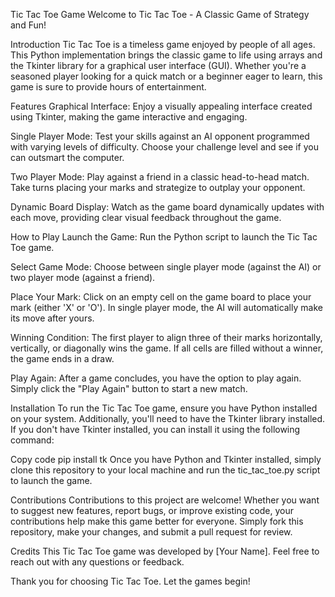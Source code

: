 Tic Tac Toe Game
Welcome to Tic Tac Toe - A Classic Game of Strategy and Fun!

Introduction
Tic Tac Toe is a timeless game enjoyed by people of all ages. This Python implementation brings the classic game to life using arrays and the Tkinter library for a graphical user interface (GUI). Whether you're a seasoned player looking for a quick match or a beginner eager to learn, this game is sure to provide hours of entertainment.

Features
Graphical Interface: Enjoy a visually appealing interface created using Tkinter, making the game interactive and engaging.

Single Player Mode: Test your skills against an AI opponent programmed with varying levels of difficulty. Choose your challenge level and see if you can outsmart the computer.

Two Player Mode: Play against a friend in a classic head-to-head match. Take turns placing your marks and strategize to outplay your opponent.

Dynamic Board Display: Watch as the game board dynamically updates with each move, providing clear visual feedback throughout the game.

How to Play
Launch the Game: Run the Python script to launch the Tic Tac Toe game.

Select Game Mode: Choose between single player mode (against the AI) or two player mode (against a friend).

Place Your Mark: Click on an empty cell on the game board to place your mark (either 'X' or 'O'). In single player mode, the AI will automatically make its move after yours.

Winning Condition: The first player to align three of their marks horizontally, vertically, or diagonally wins the game. If all cells are filled without a winner, the game ends in a draw.

Play Again: After a game concludes, you have the option to play again. Simply click the "Play Again" button to start a new match.

Installation
To run the Tic Tac Toe game, ensure you have Python installed on your system. Additionally, you'll need to have the Tkinter library installed. If you don't have Tkinter installed, you can install it using the following command:

Copy code
pip install tk
Once you have Python and Tkinter installed, simply clone this repository to your local machine and run the tic_tac_toe.py script to launch the game.

Contributions
Contributions to this project are welcome! Whether you want to suggest new features, report bugs, or improve existing code, your contributions help make this game better for everyone. Simply fork this repository, make your changes, and submit a pull request for review.

Credits
This Tic Tac Toe game was developed by [Your Name]. Feel free to reach out with any questions or feedback.

Thank you for choosing Tic Tac Toe. Let the games begin!


